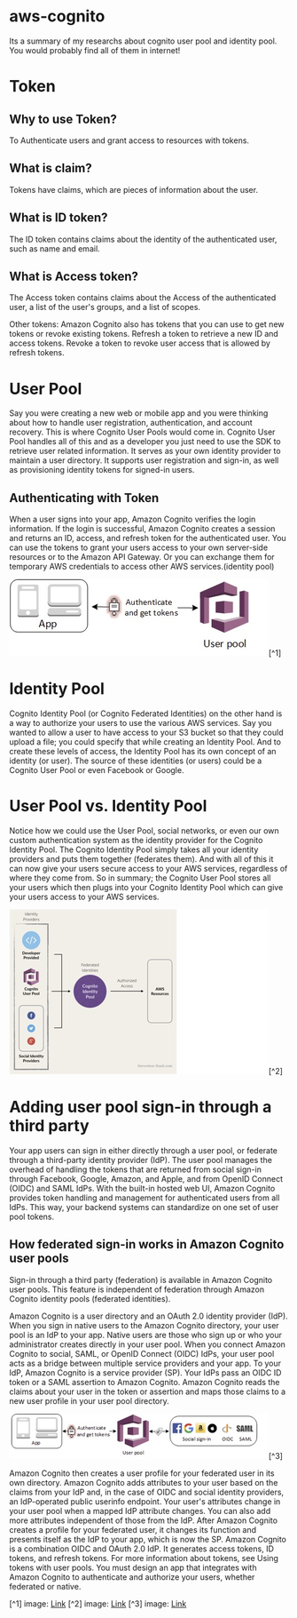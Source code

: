 # aws-cognito
Its a summary of my researchs about cognito user pool and identity pool. You would probably find all of them in internet!

# Token
## Why to use Token?
To Authenticate users and grant access to resources with tokens. 

## What is claim?
Tokens have claims, which are pieces of information about the user. 

## What is ID token?
The ID token contains claims about the identity of the authenticated user, such as name and email. 

## What is Access token?
The Access token contains claims about the Access of the authenticated user, a list of the user's groups, and a list of scopes. 

Other tokens: 
Amazon Cognito also has tokens that you can use to get new tokens or revoke existing tokens. Refresh a token to retrieve a new ID and access tokens. Revoke a token to revoke user access that is allowed by refresh tokens.

# User Pool
Say you were creating a new web or mobile app and you were thinking about how to handle user registration, authentication, and account recovery. This is where Cognito User Pools would come in. Cognito User Pool handles all of this and as a developer you just need to use the SDK to retrieve user related information.
It serves as your own identity provider to maintain a user directory. It supports user registration and sign-in, as well as provisioning identity tokens for signed-in users.

## Authenticating with Token
When a user signs into your app, Amazon Cognito verifies the login information. 
If the login is successful, Amazon Cognito creates a session and returns an ID, access, and refresh token for the authenticated user. 
You can use the tokens to grant your users access to your own server-side resources or to the Amazon API Gateway. 
Or you can exchange them for temporary AWS credentials to access other AWS services.(identity pool)

![user-pool](images/user-pool.jpg?raw=true "user-pool")[^1]

# Identity Pool
Cognito Identity Pool (or Cognito Federated Identities) on the other hand is a way to authorize your users to use the various AWS services. Say you wanted to allow a user to have access to your S3 bucket so that they could upload a file; you could specify that while creating an Identity Pool. And to create these levels of access, the Identity Pool has its own concept of an identity (or user). The source of these identities (or users) could be a Cognito User Pool or even Facebook or Google.

# User Pool vs. Identity Pool
Notice how we could use the User Pool, social networks, or even our own custom authentication system as the identity provider for the Cognito Identity Pool. The Cognito Identity Pool simply takes all your identity providers and puts them together (federates them). And with all of this it can now give your users secure access to your AWS services, regardless of where they come from.
So in summary; the Cognito User Pool stores all your users which then plugs into your Cognito Identity Pool which can give your users access to your AWS services.

![id-pool](images/idpool.jpg?raw=true "id-pool")[^2]

# Adding user pool sign-in through a third party
Your app users can sign in either directly through a user pool, or federate through a third-party identity provider (IdP). The user pool manages the overhead of handling the tokens that are returned from social sign-in through Facebook, Google, Amazon, and Apple, and from OpenID Connect (OIDC) and SAML IdPs. With the built-in hosted web UI, Amazon Cognito provides token handling and management for authenticated users from all IdPs. This way, your backend systems can standardize on one set of user pool tokens.

## How federated sign-in works in Amazon Cognito user pools

Sign-in through a third party (federation) is available in Amazon Cognito user pools. This feature is independent of federation through Amazon Cognito identity pools (federated identities).

Amazon Cognito is a user directory and an OAuth 2.0 identity provider (IdP). When you sign in native users to the Amazon Cognito directory, your user pool is an IdP to your app. Native users are those who sign up or who your administrator creates directly in your user pool.
When you connect Amazon Cognito to social, SAML, or OpenID Connect (OIDC) IdPs, your user pool acts as a bridge between multiple service providers and your app. To your IdP, Amazon Cognito is a service provider (SP). Your IdPs pass an OIDC ID token or a SAML assertion to Amazon Cognito. Amazon Cognito reads the claims about your user in the token or assertion and maps those claims to a new user profile in your user pool directory.

![federated](images/federated.jpg?raw=true "federated")[^3]

Amazon Cognito then creates a user profile for your federated user in its own directory. Amazon Cognito adds attributes to your user based on the claims from your IdP and, in the case of OIDC and social identity providers, an IdP-operated public userinfo endpoint. Your user's attributes change in your user pool when a mapped IdP attribute changes. You can also add more attributes independent of those from the IdP.
After Amazon Cognito creates a profile for your federated user, it changes its function and presents itself as the IdP to your app, which is now the SP. Amazon Cognito is a combination OIDC and OAuth 2.0 IdP. It generates access tokens, ID tokens, and refresh tokens. For more information about tokens, see Using tokens with user pools.
You must design an app that integrates with Amazon Cognito to authenticate and authorize your users, whether federated or native.


[^1] image: [Link](https://docs.aws.amazon.com/cognito/latest/developerguide/cognito-user-pools-identity-federation.html)
[^2] image: [Link](https://serverless-stack.com/chapters/cognito-user-pool-vs-identity-pool.html)
[^3] image: [Link](https://docs.aws.amazon.com/cognito/latest/developerguide/cognito-user-pools-identity-federation.html)
